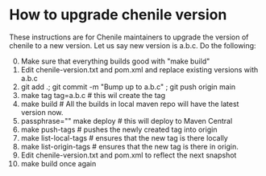 # How to upgrade chenile version
These instructions are for Chenile maintainers to upgrade the version of chenile to a new version.
Let us say new version is a.b.c. Do the following:

0. Make sure that everything builds good with "make build" 
1. Edit chenile-version.txt and pom.xml and replace existing  versions with a.b.c
2. git add .; git commit -m "Bump up to a.b.c" ; git push origin main
3. make tag tag=a.b.c # this wil create the tag
4. make build # All the builds in local maven repo will have the latest version now.
5. passphrase="<secret phrase>" make deploy  # this will deploy to Maven Central
6. make push-tags # pushes the newly created tag into origin
7. make list-local-tags # ensures that the new tag is there locally
8. make list-origin-tags # ensures that the new tag is there in origin.
9. Edit chenile-version.txt and pom.xml to reflect the next snapshot
10. make build once again
